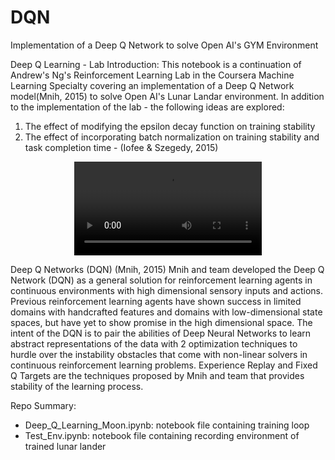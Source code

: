 # DQN
Implementation of a Deep Q Network to solve Open AI's GYM Environment 

Deep Q Learning - Lab
Introduction:
This notebook is a continuation of Andrew's Ng's Reinforcement Learning Lab in the Coursera Machine Learning Specialty covering an implementation of a Deep Q Network model(Mnih, 2015) to solve Open AI's Lunar Landar environment.
In addition to the implementation of the lab - the following ideas are explored:

1. The effect of modifying the epsilon decay function on training stability
2. The effect of incorporating batch normalization on training stability and task completion time - (Iofee & Szegedy, 2015)


<div align = 'center'>
    <video controls>
    <source src="videos/rl-video-episode-2.mp4" type="video/mp4">
    Your browser does not support the video tag.
    </video>
</div>


Deep Q Networks (DQN) (Mnih, 2015)
Mnih and team developed the Deep Q Network (DQN) as a general solution for reinforcement learning agents in continuous environments with high dimensional sensory inputs and actions. Previous reinforcement learning agents have shown success in limited domains with handcrafted features and domains with low-dimensional state spaces, but have yet to show promise in the high dimensional space. The intent of the DQN is to pair the abilities of Deep Neural Networks to learn abstract representations of the data with 2 optimization techniques to hurdle over the instability obstacles that come with non-linear solvers in continuous reinforcement learning problems. Experience Replay and Fixed Q Targets are the techniques proposed by Mnih and team that provides stability of the learning process.

Repo Summary: 
- Deep_Q_Learning_Moon.ipynb: notebook file containing training loop
- Test_Env.ipynb: notebook file containing recording environment of trained lunar lander
